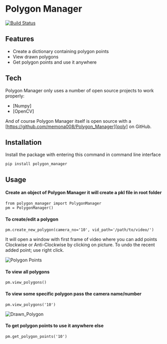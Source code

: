 # Polygon Manager

[![Build Status](https://travis-ci.org/joemccann/dillinger.svg?branch=master)]()

## Features

- Create a dictionary containing polygon points
- View drawn polygons
- Get polygon points and use it anywhere


## Tech

Polygon Manager only uses a number of open source projects to work properly:

- [Numpy] 
- [OpenCV] 

And of course Polygon Manager itself is open source with a [https://github.com/memona008/Polygon_Manager][poly]
 on GitHub.

## Installation

Install the package with entering this command in command line interface

```
pip install polygon_manager 
```

## Usage
#### Create an object of Polygon Manager it will create a pkl file in root folder 
```
from polygon_manager import PolygonManager
pm = PolygonManager()
```

#### To create/edit a polygon 
```
pm.create_new_polygon(camera_no='10', vid_path='/path/to/video/')
```

It will open a window with first frame of video where you can add points Clockwise or Anti-Clockwise by clicking on picture. To undo the recent added point; use right click. 

![Polygon Points](https://user-images.githubusercontent.com/43179211/143847530-2734a4f2-a94a-4456-818b-cad84e8d904f.PNG)


#### To view all polygons
```
pm.view_polygons()
```

#### To view some specific polygon pass the camera name/number
```
pm.view_polygons('10')
```

![Drawn_Polygon](https://user-images.githubusercontent.com/43179211/143847634-a0055a49-48fd-491b-bc69-27882ecc726d.PNG)




#### To get polygon points to use it anywhere else 
```
pm.get_polygon_points('10')
```

   [poly]: <https://github.com/memona008/Polygon_Manager>

